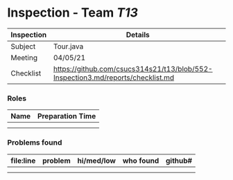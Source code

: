 # Inspection - Team *T13* 
 
| Inspection | Details |
| ----- | ----- |
| Subject | Tour.java |
| Meeting | 04/05/21 |
| Checklist | https://github.com/csucs314s21/t13/blob/552-Inspection3.md/reports/checklist.md |

### Roles

| Name | Preparation Time |
| ---- | ---- |
|  |  |
|  |  |

### Problems found

| file:line | problem | hi/med/low | who found | github#  |
| --- | --- | :---: | :---: | --- |
|  | | | | |
|  | | | | |
